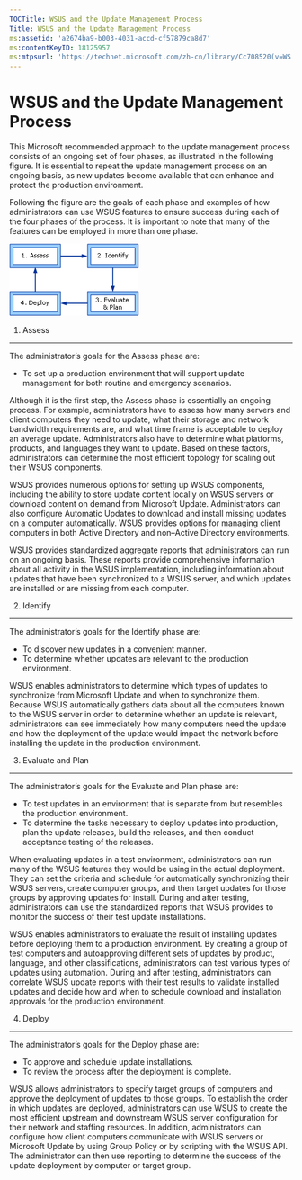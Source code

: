 ```yaml
---
TOCTitle: WSUS and the Update Management Process
Title: WSUS and the Update Management Process
ms:assetid: 'a2674ba9-b003-4031-accd-cf57879ca8d7'
ms:contentKeyID: 18125957
ms:mtpsurl: 'https://technet.microsoft.com/zh-cn/library/Cc708520(v=WS.10)'
---
```


WSUS and the Update Management Process
======================================

This Microsoft recommended approach to the update management process consists of an ongoing set of four phases, as illustrated in the following figure. It is essential to repeat the update management process on an ongoing basis, as new updates become available that can enhance and protect the production environment.

Following the figure are the goals of each phase and examples of how administrators can use WSUS features to ensure success during each of the four phases of the process. It is important to note that many of the features can be employed in more than one phase.

![](images/Cc708520.dfdf34ec-7b30-4462-b807-e10a7347b771(WS.10).gif)
1. Assess
---------

The administrator’s goals for the Assess phase are:

-   To set up a production environment that will support update management for both routine and emergency scenarios.

Although it is the first step, the Assess phase is essentially an ongoing process. For example, administrators have to assess how many servers and client computers they need to update, what their storage and network bandwidth requirements are, and what time frame is acceptable to deploy an average update. Administrators also have to determine what platforms, products, and languages they want to update. Based on these factors, administrators can determine the most efficient topology for scaling out their WSUS components.

WSUS provides numerous options for setting up WSUS components, including the ability to store update content locally on WSUS servers or download content on demand from Microsoft Update. Administrators can also configure Automatic Updates to download and install missing updates on a computer automatically. WSUS provides options for managing client computers in both Active Directory and non–Active Directory environments.

WSUS provides standardized aggregate reports that administrators can run on an ongoing basis. These reports provide comprehensive information about all activity in the WSUS implementation, including information about updates that have been synchronized to a WSUS server, and which updates are installed or are missing from each computer.

2. Identify
-----------

The administrator’s goals for the Identify phase are:

-   To discover new updates in a convenient manner.
-   To determine whether updates are relevant to the production environment.

WSUS enables administrators to determine which types of updates to synchronize from Microsoft Update and when to synchronize them. Because WSUS automatically gathers data about all the computers known to the WSUS server in order to determine whether an update is relevant, administrators can see immediately how many computers need the update and how the deployment of the update would impact the network before installing the update in the production environment.

3. Evaluate and Plan
--------------------

The administrator’s goals for the Evaluate and Plan phase are:

-   To test updates in an environment that is separate from but resembles the production environment.
-   To determine the tasks necessary to deploy updates into production, plan the update releases, build the releases, and then conduct acceptance testing of the releases.

When evaluating updates in a test environment, administrators can run many of the WSUS features they would be using in the actual deployment. They can set the criteria and schedule for automatically synchronizing their WSUS servers, create computer groups, and then target updates for those groups by approving updates for install. During and after testing, administrators can use the standardized reports that WSUS provides to monitor the success of their test update installations.

WSUS enables administrators to evaluate the result of installing updates before deploying them to a production environment. By creating a group of test computers and autoapproving different sets of updates by product, language, and other classifications, administrators can test various types of updates using automation. During and after testing, administrators can correlate WSUS update reports with their test results to validate installed updates and decide how and when to schedule download and installation approvals for the production environment.

4. Deploy
---------

The administrator’s goals for the Deploy phase are:

-   To approve and schedule update installations.
-   To review the process after the deployment is complete.

WSUS allows administrators to specify target groups of computers and approve the deployment of updates to those groups. To establish the order in which updates are deployed, administrators can use WSUS to create the most efficient upstream and downstream WSUS server configuration for their network and staffing resources. In addition, administrators can configure how client computers communicate with WSUS servers or Microsoft Update by using Group Policy or by scripting with the WSUS API. The administrator can then use reporting to determine the success of the update deployment by computer or target group.
